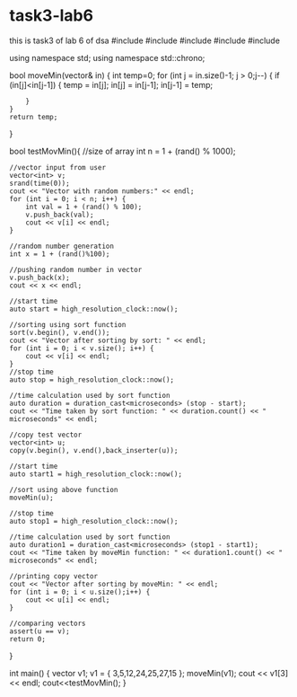 # task3-lab6
this is task3 of lab 6 of dsa
#include <iostream>
#include <algorithm>
#include <vector>
#include <cassert>
#include <chrono>

using namespace std;
using namespace std::chrono;

bool moveMin(vector<int>& in) {
	int temp=0;
	for (int j = in.size()-1; j > 0;j--) {
		if (in[j]<in[j-1]) {
			temp = in[j];
			in[j] = in[j-1];
			in[j-1] = temp;
				
		}
	}	
	return temp;
}

bool testMovMin(){
	//size of array
	int n = 1 + (rand() % 1000);
	
	//vector input from user
	vector<int> v;
	srand(time(0));
	cout << "Vector with random numbers:" << endl;
	for (int i = 0; i < n; i++) {
		int val = 1 + (rand() % 100);
		v.push_back(val);
		cout << v[i] << endl;
	}

	//random number generation
	int x = 1 + (rand()%100);

	//pushing random number in vector
	v.push_back(x);
	cout << x << endl;

	//start time
	auto start = high_resolution_clock::now();

	//sorting using sort function
	sort(v.begin(), v.end());
	cout << "Vector after sorting by sort: " << endl;
	for (int i = 0; i < v.size(); i++) {
		cout << v[i] << endl;
	}
	//stop time
	auto stop = high_resolution_clock::now();

	//time calculation used by sort function
	auto duration = duration_cast<microseconds> (stop - start);
	cout << "Time taken by sort function: " << duration.count() << " microseconds" << endl;

	//copy test vector
	vector<int> u;
	copy(v.begin(), v.end(),back_inserter(u));

	//start time
	auto start1 = high_resolution_clock::now();

	//sort using above function
	moveMin(u);

	//stop time
	auto stop1 = high_resolution_clock::now();

	//time calculation used by sort function
	auto duration1 = duration_cast<microseconds> (stop1 - start1);
	cout << "Time taken by moveMin function: " << duration1.count() << " microseconds" << endl;

	//printing copy vector
	cout << "Vector after sorting by moveMin: " << endl;
	for (int i = 0; i < u.size();i++) {
		cout << u[i] << endl;
	}

	//comparing vectors
	assert(u == v);
	return 0;
}

int main() {
	vector<int> v1;
	v1 = { 3,5,12,24,25,27,15 };
	moveMin(v1);
	cout << v1[3] << endl;
	cout<<testMovMin();
}
